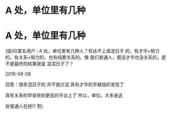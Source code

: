 # A 处，单位里有几种

# A 处，单位里有几种

(提问)匿名用户 : A 处，单位里有几种人？有扶不上墙混日子 的，有才华+努力的，有关系+努力的，也有纯靠关系的。像 我们普通人，既没才华也没关系的，是不是最终的结果就是 混混日子了？

2019-08-08

回答：很多混日子的 并不是烂泥 真有才华的早被组织发现了

真有关系的早安排到更高的平台上了 所以，单位，大多是这

些普通人在拼(1 赞)